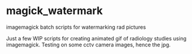 # magick_watermark
imagemagick batch scripts for watermarking rad pictures


Just a few WIP scripts for creating animated gif of radiology studies using imagemagick.  Testing on some cctv camera images, hence the jpg.
